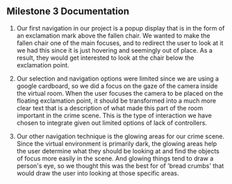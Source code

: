 ## Milestone 3 Documentation

1. Our first navigation in our project is a popup display that is in the form of an exclamation mark above the fallen chair. We wanted to make the fallen chair one of the main focuses, and to redirect the user to look at it we had this since it is just hovering and seemingly out of place. As a result, they would get interested to look at the chair below the exclamation point. 

2. Our selection and navigation options were limited since we are using a google cardboard, so we did a focus on the gaze of the camera inside the virtual room. When the user focuses the camera to be placed on the floating exclamation point, it should be transformed into a much more clear text that is a description of what made this part of the room important in the crime scene. This is the type of interaction we have chosen to integrate given out limited options of lack of controllers. 

3. Our other navigation technique is the glowing areas for our crime scene. Since the virtual environment is primarily dark, the glowing areas help the user determine what they should be looking at and find the objects of focus more easily in the scene. And glowing things tend to draw a person's eye, so we thought this was the best for of 'bread crumbs' that would draw the user into looking at those specific areas. 
